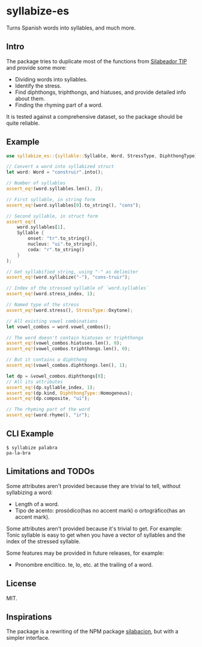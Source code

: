 # syllabize-es

Turns Spanish words into syllables, and much more.

## Intro

The package tries to duplicate most of the functions from [Silabeador TIP](https://tulengua.es/silabas/) and provide some more:

* Dividing words into syllables.
* Identify the stress.
* Find diphthongs, triphthongs, and hiatuses, and provide detailed info about them.
* Finding the rhyming part of a word.

It is tested against a comprehensive dataset, so the package should be quite reliable.

## Example

```rust
use syllabize_es::{syllable::Syllable, Word, StressType, DiphthongType};

// Convert a word into syllabized struct
let word: Word = "construir".into();

// Number of syllables
assert_eq!(word.syllables.len(), 2);

// First syllable, in string form
assert_eq!(word.syllables[0].to_string(), "cons");

// Second syllable, in struct form
assert_eq!(
    word.syllables[1],
    Syllable {
        onset: "tr".to_string(),
        nucleus: "ui".to_string(),
        coda: "r".to_string()
    }
);

// Get syllabified string, using "-" as delimiter
assert_eq!(word.syllabize("-"), "cons-truir");

// Index of the stressed syllable of `word.syllables`
assert_eq!(word.stress_index, 1);

// Named type of the stress
assert_eq!(word.stress(), StressType::Oxytone);

// All existing vowel combinations
let vowel_combos = word.vowel_combos();

// The word doesn't contain hiatuses or triphthongs
assert_eq!(vowel_combos.hiatuses.len(), 0);
assert_eq!(vowel_combos.triphthongs.len(), 0);

// But it contains a diphthong
assert_eq!(vowel_combos.diphthongs.len(), 1);

let dp = &vowel_combos.diphthongs[0];
// All its attributes
assert_eq!(dp.syllable_index, 1);
assert_eq!(dp.kind, DiphthongType::Homogenous);
assert_eq!(dp.composite, "ui");

// The rhyming part of the word
assert_eq!(word.rhyme(), "ir");
```

## CLI Example

```shell-session
$ syllabize palabra
pa-la-bra
```

## Limitations and TODOs

Some attributes aren't provided because they are trivial to tell, without syllabizing a word:

* Length of a word.
* Tipo de acento: prosódico(has no accent mark) o ortográfico(has an accent mark). 

Some attributes aren't provided because it's trivial to get. For example: Tonic syllable is easy to get when you have a vector of syllables and the index of the stressed syllable.

Some features may be provided in future releases, for example:

* Pronombre enclítico. te, lo, etc. at the trailing of a word.

## License

MIT.

## Inspirations

The package is a rewriting of the NPM package [silabacion](https://www.npmjs.com/package/silabacion), but with a simpler interface.
